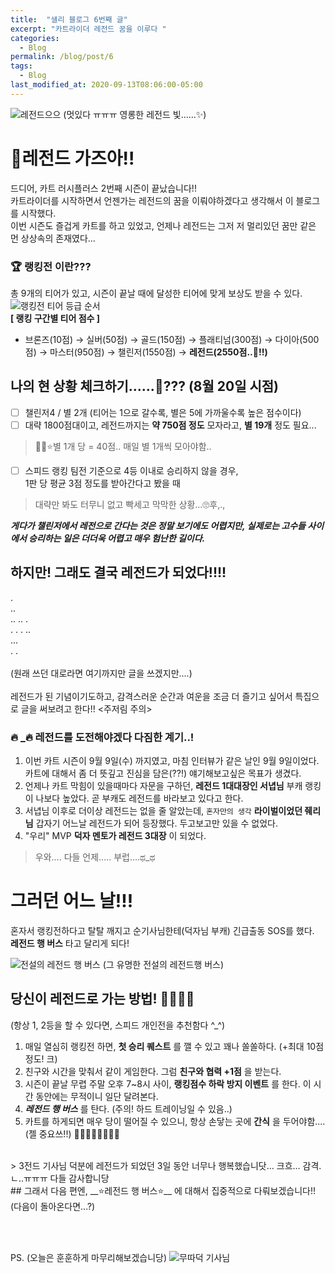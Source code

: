 ```yaml
---
title:  "샐리 블로그 6번째 글"
excerpt: "카트라이더 레전드 꿈을 이루다 " 
categories:
  - Blog
permalink: /blog/post/6
tags:
  - Blog
last_modified_at: 2020-09-13T08:06:00-05:00
---
```

![레전드으으](../../assets/image/kart_200908_rank_7.jpg) (멋있다 ㅠㅠㅠ 영롱한 레전드 빛......✨)

# 💎레전드 가즈아!!
드디어, 카트 러시플러스 2번째 시즌이 끝났습니다!! <br>
카트라이더를 시작하면서 언젠가는 레전드의 꿈을 이뤄야하겠다고 생각해서 이 블로그를 시작했다. <br>
이번 시즌도 즐겁게 카트를 하고 있었고, 언제나 레전드는 그저 저 멀리있던 꿈만 같은 먼 상상속의 존재였다... 

### 🏆 랭킹전 이란???
총 9개의 티어가 있고, 시즌이 끝날 때에 달성한 티어에 맞게 보상도 받을 수 있다.
![랭킹전 티어 등급 순서](../../assets/image/unnamed.png) <br>
__[ 랭킹 구간별 티어 점수 ]__ <br>
- 브론즈(10점) → 실버(50점) → 골드(150점) → 플래티넘(300점) → 다이아(500점) → 마스터(950점) → 챌린저(1550점) → __레전드(2550점..🙊!!)__

## 나의 현 상황 체크하기......🐌??? (8월 20일 시점)
- [ ] 챌린저4 / 별 2개 (티어는 1으로 갈수록, 별은 5에 가까울수록 높은 점수이다) 
- [ ] 대략 1800점대이고, 레전드까지는 __약 750점 정도__ 모자라고, __별 19개__ 정도 필요... 
> 👨‍🌾⭐별 1개 당 = 40점.. 매일 별 1개씩 모아야함.. <br>
- [ ] 스피드 랭킹 팀전 기준으로 4등 이내로 승리하지 않을 경우, <br> 1판 당 평균 3점 정도를 받아간다고 봤을 때
> 대략만 봐도 터무니 없고 빡세고 막막한 상황...🙄후,.,<br>


___게다가 챌린저에서 레전으로 간다는 것은 정말 보기에도 어렵지만, 실제로는 고수들 사이에서 승리하는 일은 더더욱 어렵고 매우 험난한 길이다.___ <br>


## 하지만! 그래도 결국 레전드가 되었다!!!!


.<br>..<br>.. .. .<br>. . .        ..<br>...<br>. . <br> <br>
(원래 쓰던 대로라면 여기까지만 글을 쓰겠지만....) <br> <br>
레전드가 된 기념이기도하고, 감격스러운 순간과 여운을 조금 더 즐기고 싶어서 특집으로 글을 써보려고 한다!! <주저림 주의>


###  🔥 _🔥 레전드를 도전해야겠다 다짐한 계기..! 
1. 이번 카트 시즌이 9월 9일(수) 까지였고, 마침 인터뷰가 같은 날인 9월 9일이었다. 카트에 대해서 좀 더 뜻깊고 진심을 담은(??!) 얘기해보고싶은 목표가 생겼다. 
2. 언제나 카트 막힘이 있을때마다 자문을 구하던, __레전드 1대대장인 서녑님__ 부캐 랭킹이 나보다 높았다. 곧 부캐도 레전드를 바라보고 있다고 한다. 
3. 서녑님 이후로 더이상 레전드는 없을 줄 알았는데, `혼자만의 생각` __라이벌이었던 줴리님__ 갑자기 어느날 레전드가 되어 등장했다. 두고보고만 있을 수 없었다. 
4. "우리" MVP __덕자 멘토가 레전드 3대장__ 이 되었다. 
> 우와.... 다들 언제..... 부럽....ಥ_ಥ <br>

# 그러던 어느 날!!! 
혼자서 랭킹전하다고 탈탈 깨지고 순기사님한테(덕자님 부캐) 긴급출동 SOS를 했다.<br> __레전드 행 버스__ 타고 달리게 되다! 

![전설의 레전드 행 버스 ](../../assets/image/kart_200908_rank_0.png) (그 유명한 전설의 레전드행 버스)

## 당신이 레전드로 가는 방법! 🚌🏃‍♂️💨 
(항상 1, 2등을 할 수 있다면, 스피드 개인전을 추천함다 ^_^)

1. 매일 열심히 랭킹전 하면, __첫 승리 퀘스트__ 를 깰 수 있고 꽤나 쏠쏠하다. (+최대 10점 정도! 크)
2. 친구와 시간을 맞춰서 같이 게임한다. 그럼 __친구와 협력 +1점__ 을 받는다. 
3. 시즌이 끝날 무렵 주말 오후 7~8시 사이, __랭킹점수 하락 방지 이벤트__ 를 한다. 이 시간 동안에는 무적이니 일단 달려본다.
4. ___**레전드 행 버스**___ 를 탄다. (주의! 하드 트레이닝일 수 있음..)
5. 카트를 하게되면 매우 당이 떨어질 수 있으니, 항상 손닿는 곳에 __간식__ 을 두어야함....(젤 중요쓰!!) 🍕🍔🍖🍩🍗🍫🍡🍺


<br>
> 3전드 기사님 덕분에 레전드가 되었던 3일 동안 너무나 행복했습니닷... 크흐... 감격.ㄴ..ㅠㅠㅠ 다들 감사합니당

<br>
## 그래서 다음 편엔, 
__⭐️레전드 행 버스⭐️__ 에 대해서 집중적으로 다뤄보겠습니다!! (다음이 돌아온다면...?)

<br><br>

PS. (오늘은 훈훈하게 마무리해보겠습니당)
![무따덕 기사님](../../assets/image/KakaoTalk_20200913_203034005.jpg)